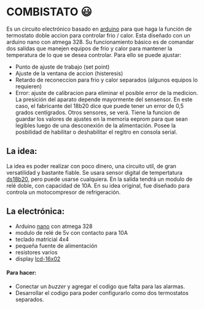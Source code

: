 # COMBISTATO :smiley:

Es un circuito electrónico basado en [arduino](https://es.wikipedia.org/wiki/Arduino) para que haga la función de termostato doble accion para controlar frio / calor.
Esta diseñado con un arduino nano con atmega 328.
Su funcionamiento básico es de comandar dos salidas que manejen equipos de frio y calor para mantener la temperatura de lo que se desea controlar. Para ello se puede ajustar:

* Punto de ajuste de trabajo (set point)
* Ajuste de la ventana de accion (histeresis)
* Retardo de reconeccion para frio y calor separados (algunos equipos lo requieren)
* Error: ajuste de calibracion para eliminar el posible error de la medicion.
La presición del aparato depende mayormente del sensensor. En este caso, el fabricante del 18b20 dice que puede tener un error de 0,5 grados centígrados. Otros sensores, se verá.
Tiene la funcion de guardar los valores de ajustes en la memoria eeprom para que sean legibles luego de una desconexión de la alimentación.
Posee la posbilidad de habilitar o deshabilitar el regitro en consola serial.

## La idea:
La idea es poder realizar con poco dinero, una circuito util, de gran versatilidad y bastante fiable.
Se usara sensor digital de tempertatura [ds18b20](https://datasheets.maximintegrated.com/en/ds/DS18B20.pdf), pero puede usarse cualquiera.
En la salida tendrá un modulo de relé doble, con capacidad de 10A. En su idea original, fue diseñado para controla un motocompresor de refrigeración.

## La electrónica:
* Arduino [nano](https://www.arduino.cc/en/Guide/ArduinoNano) con atmega 328
* modulo de relé de 5v con contacto para 10A
* teclado matricial 4x4
* pequeña fuente de alimentación 
* resistores varios
* display [lcd-16x02](https://www.engineersgarage.com/electronic-components/16x2-lcd-module-datasheet)

#### Para hacer:

- Conectar un _buzzer_ y agregar el codigo que falta para las alarmas.
- Desarrollar el codigo para poder configurarlo como dos termostatos separados.
